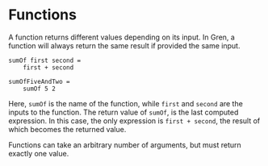 # Functions

A function returns different values depending on its input. In Gren, a function will always return the same result if provided the same input.

```gren
sumOf first second =
    first + second

sumOfFiveAndTwo =
    sumOf 5 2
```

Here, `sumOf` is the name of the function, while `first` and `second` are the inputs to the function. The return value of `sumOf`, is the last computed expression. In this case, the only expression is `first + second`, the result of which becomes the returned value.

Functions can take an arbitrary number of arguments, but must return exactly one value.

